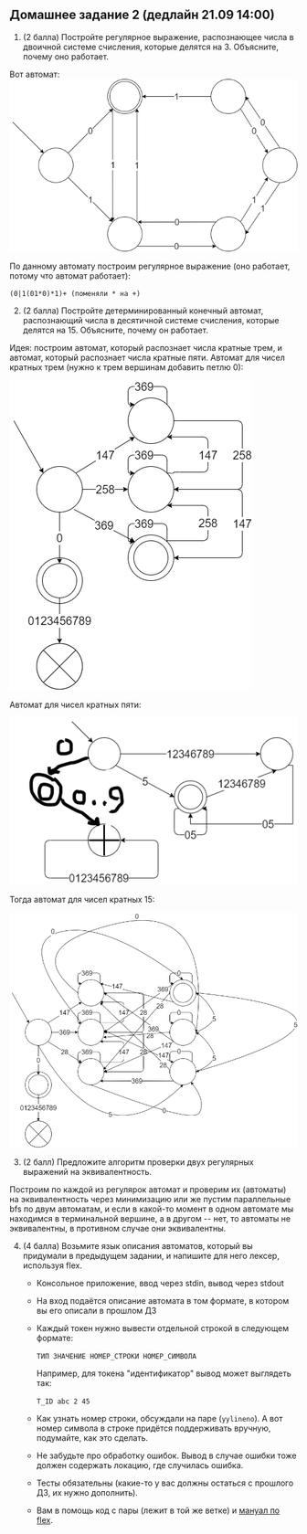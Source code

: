 ## Домашнее задание 2 (дедлайн 21.09 14:00)

1. (2 балла) Постройте регулярное выражение, распознающее числа в двоичной системе счисления, которые делятся на 3. Объясните, почему оно работает.

Вот автомат: ![](pics/2HW1task.png)

По данному автомату построим регулярное выражение (оно работает, потому что автомат работает):
```
(0|1(01*0)*1)+ (поменяли * на +)
``` 

2. (2 балла) Постройте детерминированный конечный автомат, распознающий числа в десятичной системе счисления, которые делятся на 15. Объясните, почему он работает.

Идея: построим автомат, который распознает числа кратные трем, и автомат, который распознает числа кратные пяти. Автомат для чисел кратных трем (нужно к трем вершинам добавить петлю 0):

![](pics/2HW2task1.png)

Автомат для чисел кратных пяти:

![](pics/2HW2task2.png)

Тогда автомат для чисел кратных 15:

![](pics/2HW2task3.png)

3. (2 балл) Предложите алгоритм проверки двух регулярных выражений на эквивалентность.

Построим по каждой из регулярок автомат и проверим их (автоматы) на эквивалентность через минимизацию или же пустим параллельные bfs по двум автоматам, и если в какой-то момент в одном автомате мы находимся в терминальной вершине, а в другом -- нет, то автоматы не эквивалентны, в противном случае они эквивалентны.

4. (4 балла) Возьмите язык описания автоматов, который вы придумали в предыдущем задании, и напишите для него лексер, используя flex. 
    * Консольное приложение, ввод через stdin, вывод через stdout
    * На вход подаётся описание автомата в том формате, в котором вы его описали в прошлом ДЗ
    * Каждый токен нужно вывести отдельной строкой в следующем формате:

        `ТИП ЗНАЧЕНИЕ НОМЕР_СТРОКИ НОМЕР_СИМВОЛА`

        Например, для токена "идентификатор" вывод может выглядеть так:

        `T_ID abc 2 45`

    * Как узнать номер строки, обсуждали на паре (`yylineno`). А вот номер символа в строке придётся поддерживать вручную, подумайте, как это сделать.

    * Не забудьте про обработку ошибок. Вывод в случае ошибки тоже должен содержать локацию, где случилась ошибка.
    
    * Тесты обязательны (какие-то у вас должны остаться с прошлого ДЗ, их нужно дополнить).

    * Вам в помощь код с пары (лежит в той же ветке) и [мануал по flex](https://westes.github.io/flex/manual/index.html).
